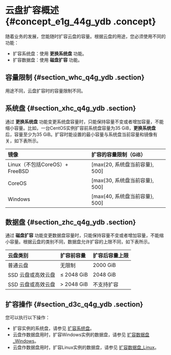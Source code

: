 # 云盘扩容概述 {#concept_e1g_44g_ydb .concept}

随着业务的发展，您能随时扩容云盘的容量。根据云盘的用途，您必须使用不同的功能：

-   扩容系统盘：使用 **更换系统盘** 功能。
-   扩容数据盘：使用 **磁盘扩容** 功能。

## 容量限制 {#section_whc_q4g_ydb .section}

用途不同，云盘扩容时的容量限制不同。

## 系统盘 {#section_xhc_q4g_ydb .section}

通过 **更换系统盘** 功能变更系统盘容量时，只能保持容量不变或者增加容量，不能缩小容量。比如，一台CentOS实例扩容前系统盘容量为35 GiB，**更换系统盘** 后，容量至少为35 GiB。扩容时能设置的最小容量与系统盘当前容量和镜像有关，如下表所示。

|镜像|扩容的容量限制（GiB）|
|:-|:-----------|
|Linux（不包括CoreOS）+ FreeBSD|\[max\{20, 系统盘当前容量\}, 500\]|
|CoreOS|\[max\{30, 系统盘当前容量\}, 500\]|
|Windows|\[max\{40, 系统盘当前容量\}, 500\]|

## 数据盘 {#section_zhc_q4g_ydb .section}

通过 **磁盘扩容** 功能变更数据盘容量时，只能保持容量不变或者增加容量，不能缩小容量。根据云盘的类别不同，数据盘允许扩容的上限不同，如下表所示。

|云盘类别|扩容前容量|扩容后容量上限|
|:---|:----|:------|
|普通云盘|无限制|2000 GiB|
|SSD 云盘或高效云盘|≤ 2048 GiB|2048 GiB|
|SSD 云盘或高效云盘|\> 2048 GiB|不支持扩容|

## 扩容操作 {#section_d3c_q4g_ydb .section}

您可以执行以下操作：

-   扩容实例的系统盘，请参见 [扩容系统盘](intl.zh-CN/用户指南/云盘/扩容云盘/扩容系统盘.md#)。
-   云盘作数据盘用时，扩容Windows实例的数据盘，请参见 [扩容数据盘\_Windows](intl.zh-CN/用户指南/云盘/扩容云盘/扩容数据盘_Windows.md#)。
-   云盘作数据盘用时，扩容Linux实例的数据盘，请参见 [扩容数据盘\_Linux](intl.zh-CN/用户指南/云盘/扩容云盘/扩容数据盘_Linux.md#)。

